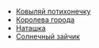 * [Ковыляй потихонечку](Ковыляй%20потихонечку)
* [Королева города](Королева%20города)
* [Наташка](Наташка)
* [Солнечный зайчик](Солнечный%20зайчик)